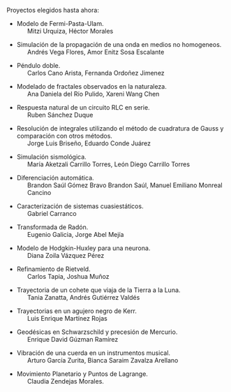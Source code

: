 Proyectos elegidos hasta ahora:


<ul>
<li>Modelo de Fermi-Pasta-Ulam.
  <ul>Mitzi Urquiza, Héctor Morales
  </ul></li><p></p>
	
<li>Simulación de la propagación de una onda en medios no homogeneos.
  <ul>Andrés Vega Flores, Amor Enitz Sosa Escalante
  </ul></li><p></p>
	
<li>Péndulo doble.
  <ul>Carlos Cano Arista, Fernanda Ordoñez Jimenez
  </ul></li><p></p>


<li>Modelado de fractales observados en la naturaleza.
	<ul>Ana Daniela del Río Pulido, Xareni Wang Chen
  </ul></li><p></p>
  
<li>Respuesta natural de un circuito RLC en serie.
	<ul>Ruben Sánchez Duque
  </ul></li><p></p>
  
<li>Resolución de integrales utilizando el método de cuadratura de Gauss y comparación con otros métodos.
	<ul>Jorge Luis Briseño, Eduardo Conde Juárez
  </ul></li><p></p>
  
<li>Simulación sismológica.
	<ul>María Aketzali Carrillo Torres, León Diego Carrillo Torres
  </ul></li><p></p>
  
<li>Diferenciación automática.
	<ul>Brandon Saúl Gómez Bravo Brandon Saúl, Manuel Emiliano Monreal Cancino
  </ul></li><p></p>
  
<li>Caracterización de sistemas cuasiestáticos.
	<ul>Gabriel Carranco
  </ul></li><p></p>
  
<li>Transformada de Radón.
	<ul>Eugenio Galicia, Jorge Abel Mejía
  </ul></li><p></p>
  
<li>Modelo de Hodgkin-Huxley para una neurona.
	<ul>Diana Zoila Vázquez Pérez
  </ul></li><p></p>
  
<li>Refinamiento de Rietveld.
	<ul>Carlos Tapia, Joshua Muñoz
  </ul></li><p></p>
  
<li>Trayectoria de un cohete que viaja de la Tierra a la Luna.
	<ul>Tania Zanatta, Andrés Gutiérrez Valdés
  </ul></li><p></p>
  
<li>Trayectorias en un agujero negro de Kerr.
	<ul>Luis Enrique Martínez Rojas
  </ul></li><p></p>
  
<li>Geodésicas en Schwarzschild y precesión de Mercurio.
	<ul>Enrique David Gúzman Ramírez
  </ul></li><p></p>
  
<li>Vibración de una cuerda en un instrumentos musical.
	<ul>Arturo García Zurita, Bianca Saraim Zavalza Arellano
  </ul></li><p></p>
  
<li>Movimiento Planetario y Puntos de Lagrange.
	<ul>Claudia Zendejas Morales.
  </ul></li><p></p>
    
</ul>
